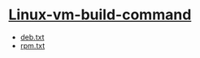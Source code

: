 # [Linux-vm-build-command](https://github.com/n138-kz/Linux-vm-build-command)

- [deb.txt](deb.txt)
- [rpm.txt](rpm.txt)
